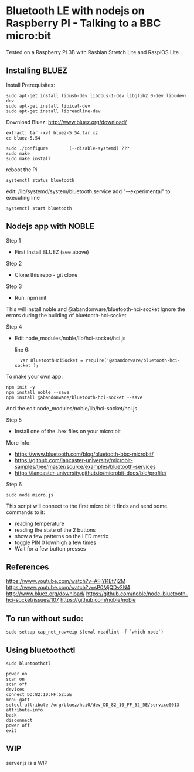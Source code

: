 # Bluetooth LE with nodejs on Raspberry PI - Talking to a BBC micro:bit

Tested on a Raspberry PI 3B with Rasbian Stretch Lite and RaspiOS Lite

## Installing BLUEZ

Install Prerequisites:

```
sudo apt-get install libusb-dev libdbus-1-dev libglib2.0-dev libudev-dev
sudo apt-get install libical-dev
sudo apt-get install libreadline-dev
```

Download Bluez: http://www.bluez.org/download/

```
extract: tar -xvf bluez-5.54.tar.xz
cd bluez-5.54
```

```
sudo ./configure        (--disable-systemd) ???
sudo make
sudo make install
```

reboot the Pi

```
systemctl status bluetooth
```

edit: /lib/systemd/system/bluetooth.service
add "--experimental" to executing line

```
systemctl start bluetooth
```


## Nodejs app with NOBLE

Step 1
- First Install BLUEZ (see above)

Step 2
- Clone this repo - git clone <url>

Step 3
- Run: npm init

This will install noble and @abandonware/bluetooth-hci-socket
Ignore the errors during the building of bluetooth-hci-socket

Step 4
- Edit node_modules/noble/lib/hci-socket/hci.js

  line 6:
  ```
	var BluetoothHciSocket = require('@abandonware/bluetooth-hci-socket');
  ```


To make your own app:

```
npm init -y
npm install noble --save
npm install @abandonware/bluetooth-hci-socket --save
```

And the edit node_modules/noble/lib/hci-socket/hci.js


Step 5
- Install one of the .hex files on your micro:bit

More Info:

- https://www.bluetooth.com/blog/bluetooth-bbc-microbit/
- https://github.com/lancaster-university/microbit-samples/tree/master/source/examples/bluetooth-services
- https://lancaster-university.github.io/microbit-docs/ble/profile/


Step 6
```
sudo node micro.js
```

This script will connect to the first micro:bit it finds and send some commands to it:
- reading temperature
- reading the state of the 2 buttons
- show a few patterns on the LED matrix
- toggle PIN 0 low/high a few times
- Wait for a few button presses


## References

https://www.youtube.com/watch?v=AFjYKEf7j2M
https://www.youtube.com/watch?v=sP0MjQDv2N4
http://www.bluez.org/download/
https://github.com/noble/node-bluetooth-hci-socket/issues/107
https://github.com/noble/noble


## To run without sudo:

```
sudo setcap cap_net_raw+eip $(eval readlink -f `which node`)
```

## Using bluetoothctl

```
sudo bluetoothctl

power on
scan on
scan off
devices
connect DD:82:10:FF:52:5E
menu gatt
select-attribute /org/bluez/hci0/dev_DD_82_10_FF_52_5E/service0013
attribute-info
back
disconnect
power off
exit
```

## WIP

server.js is a WIP

